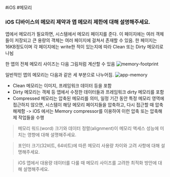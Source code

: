 #iOS #메모리

### iOS 디바이스의 메모리 제약과 앱 메모리 제한에 대해 설명해주세요.

앱에서 메모리가 필요하면, 시스템에서 메모리 페이지를 준다. 이 페이지에는 여러 객체들이 저장되고 큰 용량의 객체는 여러 페이지에 걸쳐서 존재할 수 있음. 한 페이지는 16KB정도이며 각 페이지에는 write한 적이 있는지에 따라 Clean 또는 Dirty 메모리로 나뉨

한 앱의 전체 메모리 사이즈는 다음 그림처럼 계산할 수 있음
![memory-footprint](https://seizze.github.io/assets/img/2019-12-20-iOS-%EB%A9%94%EB%AA%A8%EB%A6%AC-%EB%9C%AF%EC%96%B4%EB%B3%B4%EA%B8%B0,-%EB%A9%94%EB%AA%A8%EB%A6%AC-%EC%9D%B4%EC%8A%88-%EB%94%94%EB%B2%84%EA%B9%85%ED%95%98%EA%B8%B0,-%EB%A9%94%EB%AA%A8%EB%A6%AC-%EB%A6%AD-%EC%B0%BE%EA%B8%B0/memory-footprint.png)

일반적인 앱의 메모리는 다음과 같은 세 부분으로 나누어짐. ![app-memory](https://seizze.github.io/assets/img/2019-12-20-iOS-%EB%A9%94%EB%AA%A8%EB%A6%AC-%EB%9C%AF%EC%96%B4%EB%B3%B4%EA%B8%B0,-%EB%A9%94%EB%AA%A8%EB%A6%AC-%EC%9D%B4%EC%8A%88-%EB%94%94%EB%B2%84%EA%B9%85%ED%95%98%EA%B8%B0,-%EB%A9%94%EB%AA%A8%EB%A6%AC-%EB%A6%AD-%EC%B0%BE%EA%B8%B0/app-memory.png)
- Clean 메모리는 이미지, 프레임워크 데이터 등을 포함
- Dirty 메모리는 객체 등 앱에서 수정한 데이터들과 프레임워크 dirty 메모리를 포함
- Compressed 메모리는 압축된 메모리를 의미, 일정 기간 동안 특정 메모리 영역에 접근하지 않으면, 시스템이 해당 메모리 페이지들을 압축하고, 다시 접근할 때 압축 해제함 -> iOS 에서는 Memory compressor를 이용하여 이런 압축 또는 압축해제 작업들을 수행

>메모리 워드(word) 크기와 데이터 정렬(alignment)이 메모리 액세스 성능에 미치는 영향에 대해 설명해주세요.


> 포인터 크기(32비트, 64비트)에 따른 메모리 사용량 차이와 고려 사항에 대해 설명해주세요.


> iOS 앱에서 대용량 데이터를 다룰 때 메모리 사이즈를 고려한 최적화 방안에 대해 설명해주세요.